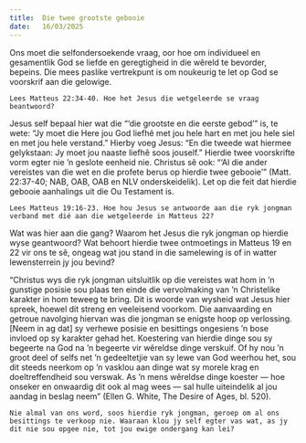 ```yaml
---
title:  Die twee grootste gebooie
date:   16/03/2025
---
```


Ons moet die selfondersoekende vraag, oor hoe om individueel en gesamentlik God se liefde en geregtigheid in die wêreld te bevorder, bepeins. Die mees paslike vertrekpunt is om noukeurig te let op God se voorskrif aan die gelowige.

`Lees Matteus 22:34-40. Hoe het Jesus die wetgeleerde se vraag beantwoord?`

Jesus self bepaal hier wat die “‘die grootste en die eerste gebod’” is, te wete: “Jy moet die Here jou God liefhê met jou hele hart en met jou hele siel en met jou hele verstand.” Hierby voeg Jesus: “En die tweede wat hiermee gelykstaan: Jy moet jou naaste liefhê soos jouself.” Hierdie twee voorskrifte vorm egter nie ’n geslote eenheid nie. Christus sê ook: “‘Al die ander vereistes van die wet en die profete berus op hierdie twee gebooie’” (Matt. 22:37-40; NAB, OAB, OAB en NLV onderskeidelik). Let op die feit dat hierdie gebooie aanhalings uit die Ou Testament is.

`Lees Matteus 19:16-23. Hoe hou Jesus se antwoorde aan die ryk jongman verband met dié aan die wetgeleerde in Matteus 22?`

Wat was hier aan die gang? Waarom het Jesus die ryk jongman op hierdie wyse geantwoord? Wat behoort hierdie twee ontmoetings in Matteus 19 en 22 vir ons te sê, ongeag wat jou stand in die samelewing is of in watter lewensterrein jy jou bevind?

“Christus wys die ryk jongman uitsluitlik op die vereistes wat hom in ’n gunstige posisie sou plaas ten einde die vervolmaking van ’n Christelike karakter in hom teweeg te bring. Dit is woorde van wysheid wat Jesus hier spreek, hoewel dit streng en veeleisend voorkom. Die aanvaarding en getroue navolging hiervan was die jongman se enigste hoop op verlossing. [Neem in ag dat] sy verhewe posisie en besittings ongesiens ’n bose invloed op sy karakter gehad het. Koestering van hierdie dinge sou sy begeerte na God na ’n begeerte vir wêreldse dinge verskuif. Of hy nou ’n groot deel of selfs net ’n gedeeltetjie van sy lewe van God weerhou het, sou dit steeds neerkom op ’n vasklou aan dinge wat sy morele krag en doeltreffendheid sou verswak. As ’n mens wêreldse dinge koester — hoe onseker en onwaardig dit ook al mag wees — sal hulle uiteindelik al jou aandag in beslag neem” (Ellen G. White, The Desire of Ages, bl. 520).

`Nie almal van ons word, soos hierdie ryk jongman, geroep om al ons besittings te verkoop nie. Waaraan klou jy self egter vas wat, as jy dit nie sou opgee nie, tot jou ewige ondergang kan lei?`